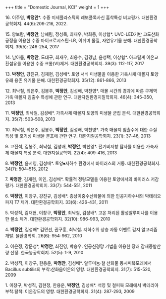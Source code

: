 +++
title = "Domestic Journal, KCI"
weight = 1
+++

&#8291;16. 이주영, **박정안***. 수중 미세플라스틱의 레보플록사신 흡착특성 비교평가. 대한환경공학회지. 44(6):209-216, 2022.

&#8291;15. 양보람, **박정안**, 남혜림, 정성목, 최재우, 박희등, 이상협*. UVC-LED기반 고도산화공정을 이용한 수중 마이크로시스틴-LR, 이취미 물질, 자연유기물 분해. 대한환경공학회지. 39(5): 246-254, 2017


&#8291;14. 남아름, **박정안**, 도태구, 최재우, 최웅수, 김경남, 윤성택, 이상협*. 아크릴계 이온교환섬유를 이용한 수중 크롬(VI)제거. 대한환경공학회지. 39(3): 112-117, 2017


&#8291;13. **박정안**, 강진규, 김재현, 김성배*. 토양 서식 미생물을 이용한 가축사체 매몰지 토양유래 용존 유기물 분해. 대한환경공학회지. 35(12): 861-866, 2013


&#8291;12. 최낙철, 최은주, 김봉주, **박정안**, 김성배, 박천영*. 매몰 시간의 경과에 따른 구제역 가축 매몰지 침출수 특성에 관한 연구. 대한자원환경지질학회지. 46(4): 345-350, 2013


&#8291;11. **박정안**, 최낙철, 김성배*. 가축사체 매몰지 토양의 미생물 군집 분석. 대한환경공학회지. 35(7): 503-508, 2013


&#8291;10. 최낙철, 최은주, 김봉주, **박정안**, 김성배, 박천영*. 가축 매몰지 침출수에 대한 수질 특성 및 호기성 미생물 분포에 관한 연구. 대한지질공학회지. 23(1): 37-46, 2013


&#8291;9. 고진석, 김봉주, 최낙철, 김성배, **박정안**, 박천영*. 전기비저항 탐사를 이용한 가축사체 매몰지 특성 분석. 대한지질공학회. 22(4): 409-416, 2013


&#8291;8. **박정안**, 윤서영, 김성배*. 토양⦁지하수 환경에서 바이러스의 거동. 대한환경공학회지. 34(7): 504-515, 2012


&#8291;7. **박정안**, 김재현, 이인, 김성배*. 확률적 정량모델을 이용한 토양에서의 바이러스 저감 평가. 대한환경공학회지. 33(7): 544-551, 2011


&#8291;6. **박정안**, 이창구, 강진규, 김성배*. 층상이중수산화물에 의한 인공지하수내의 박테리오파지 T7 제거. 대한환경공학회지. 33(6): 426-431, 2011


&#8291;5. 박성직, 김재현, 이창구, **박정안**, 최낙철, 김성배*. 고온 처리된 활성알루미나를 이용한 불소 제거. 대한환경공학회지. 32(10): 986-993, 2010


&#8291;4. **박정안**, 김성배* 김민선, 권구흥, 최낙철. 지하수위 상승 자동 이벤트 감지 알고리즘 개발. 물환경학회. 26(6): 954-962, 2010


&#8291;3. 이은정, 강문성*, **박정안**, 최진영, 박승우. 인공신경망 기법을 이용한 장래 잠재증발산량 산정. 한국농공학회지. 52(5): 1-9, 2010


&#8291;2. 박성직, 이창구, 한용운, **박정안**, 김성배*. 알루미늄·철 산화물 동시피복모래에서 Bacillus subtilis의 부착:산화음이온의 영향. 대한환경공학회지. 31(7): 515-520, 2009


&#8291;1. 이창구, 박성직, 김현정, 한용운, **박정안**, 김성배*. 석영 및 철피복 모래에서 박테리아 부착․탈착: 이온강도의 영향. 대한환경공학회지. 31(4): 287-293, 2009
